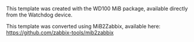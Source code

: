 This template was created with the WD100 MiB package, available directly from the Watchdog device.

This template was converted using MiB2Zabbix, available here: https://github.com/zabbix-tools/mib2zabbix
